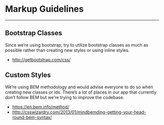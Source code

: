 # Markup Guidelines
___

## Bootstrap Classes

Since we’re using bootstrap, try to utilize bootstrap classes as much as possible rather than creating new styles or using inline styles.
* <http://getbootstrap.com/css/>

## Custom Styles

We’re using BEM methodology and would advise everyone to do so when creating new classes or ids. There’s a lot of places in our app that currently don’t follow BEM but we’re trying to improve the codebase.
* <https://en.bem.info/method/>
* <http://csswizardry.com/2013/01/mindbemding-getting-your-head-round-bem-syntax/>